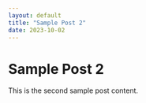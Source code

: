 ```yaml
---
layout: default
title: "Sample Post 2"
date: 2023-10-02
---
```


# Sample Post 2

This is the second sample post content.
